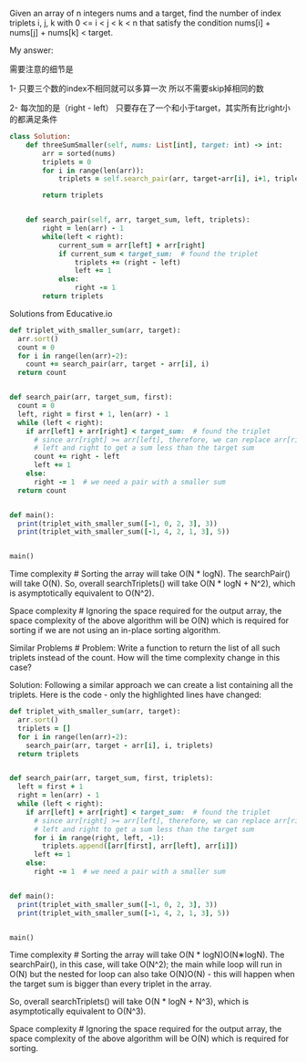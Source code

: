 Given an array of n integers nums and a target, find the number of index triplets i, j, k with 0 <= i < j < k < n that satisfy the condition nums[i] + nums[j] + nums[k] < target.

My answer:

需要注意的细节是

1- 只要三个数的index不相同就可以多算一次 所以不需要skip掉相同的数

2- 每次加的是（right - left） 只要存在了一个和小于target，其实所有比right小的都满足条件

```ruby
class Solution:
    def threeSumSmaller(self, nums: List[int], target: int) -> int:
        arr = sorted(nums)
        triplets = 0
        for i in range(len(arr)):
            triplets = self.search_pair(arr, target-arr[i], i+1, triplets)

        return triplets


    def search_pair(self, arr, target_sum, left, triplets):
        right = len(arr) - 1
        while(left < right):
            current_sum = arr[left] + arr[right]
            if current_sum < target_sum:  # found the triplet
                triplets += (right - left)
                left += 1
            else:
                right -= 1
        return triplets
```

Solutions from Educative.io

```ruby
def triplet_with_smaller_sum(arr, target):
  arr.sort()
  count = 0
  for i in range(len(arr)-2):
    count += search_pair(arr, target - arr[i], i)
  return count


def search_pair(arr, target_sum, first):
  count = 0
  left, right = first + 1, len(arr) - 1
  while (left < right):
    if arr[left] + arr[right] < target_sum:  # found the triplet
      # since arr[right] >= arr[left], therefore, we can replace arr[right] by any number between
      # left and right to get a sum less than the target sum
      count += right - left
      left += 1
    else:
      right -= 1  # we need a pair with a smaller sum
  return count


def main():
  print(triplet_with_smaller_sum([-1, 0, 2, 3], 3))
  print(triplet_with_smaller_sum([-1, 4, 2, 1, 3], 5))


main()
```

Time complexity #
Sorting the array will take O(N * logN). The searchPair() will take O(N). So, overall searchTriplets() will take O(N * logN + N^2), which is asymptotically equivalent to O(N^2).

Space complexity #
Ignoring the space required for the output array, the space complexity of the above algorithm will be O(N) which is required for sorting if we are not using an in-place sorting algorithm.

Similar Problems #
Problem: Write a function to return the list of all such triplets instead of the count. How will the time complexity change in this case?

Solution: Following a similar approach we can create a list containing all the triplets. Here is the code - only the highlighted lines have changed:

```ruby
def triplet_with_smaller_sum(arr, target):
  arr.sort()
  triplets = []
  for i in range(len(arr)-2):
    search_pair(arr, target - arr[i], i, triplets)
  return triplets


def search_pair(arr, target_sum, first, triplets):
  left = first + 1
  right = len(arr) - 1
  while (left < right):
    if arr[left] + arr[right] < target_sum:  # found the triplet
      # since arr[right] >= arr[left], therefore, we can replace arr[right] by any number between
      # left and right to get a sum less than the target sum
      for i in range(right, left, -1):
        triplets.append([arr[first], arr[left], arr[i]])
      left += 1
    else:
      right -= 1  # we need a pair with a smaller sum


def main():
  print(triplet_with_smaller_sum([-1, 0, 2, 3], 3))
  print(triplet_with_smaller_sum([-1, 4, 2, 1, 3], 5))


main()
```

Time complexity #
Sorting the array will take O(N * logN)O(N∗logN). The searchPair(), in this case, will take O(N^2); the main while loop will run in O(N) but the nested for loop can also take O(N)O(N) - this will happen when the target sum is bigger than every triplet in the array.

So, overall searchTriplets() will take O(N * logN + N^3), which is asymptotically equivalent to O(N^3).

Space complexity #
Ignoring the space required for the output array, the space complexity of the above algorithm will be O(N) which is required for sorting.

